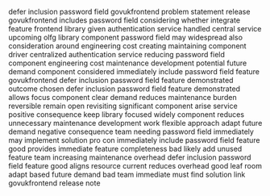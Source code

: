 defer inclusion password field govukfrontend problem statement release govukfrontend includes password field considering whether integrate feature frontend library given authentication service handled central service upcoming olfg library component password field may widespread also consideration around engineering cost creating maintaining component driver centralized authentication service reducing password field component engineering cost maintenance development potential future demand component considered immediately include password field feature govukfrontend defer inclusion password field feature demonstrated outcome chosen defer inclusion password field feature demonstrated allows focus component clear demand reduces maintenance burden reversible remain open revisiting significant component arise service positive consequence keep library focused widely component reduces unnecessary maintenance development work flexible approach adapt future demand negative consequence team needing password field immediately may implement solution pro con immediately include password field feature good provides immediate feature completeness bad likely add unused feature team increasing maintenance overhead defer inclusion password field feature good aligns resource current reduces overhead good leaf room adapt based future demand bad team immediate must find solution link govukfrontend release note